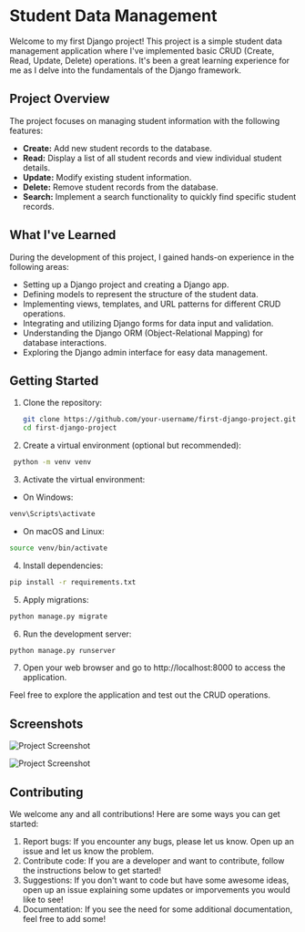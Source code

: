 
# Student Data Management

Welcome to my first Django project! This project is a simple student data management application where I've implemented basic CRUD (Create, Read, Update, Delete) operations. It's been a great learning experience for me as I delve into the fundamentals of the Django framework.



## Project Overview

The project focuses on managing student information with the following features:
- **Create:** Add new student records to the database.
- **Read:** Display a list of all student records and view individual student details.
- **Update:** Modify existing student information.
- **Delete:** Remove student records from the database.
- **Search:** Implement a search functionality to quickly find specific student records.

## What I've Learned

During the development of this project, I gained hands-on experience in the following areas:
- Setting up a Django project and creating a Django app.
- Defining models to represent the structure of the student data.
- Implementing views, templates, and URL patterns for different CRUD operations.
- Integrating and utilizing Django forms for data input and validation.
- Understanding the Django ORM (Object-Relational Mapping) for database interactions.
- Exploring the Django admin interface for easy data management.
## Getting Started 

1. Clone the repository:
   ```bash
   git clone https://github.com/your-username/first-django-project.git
   cd first-django-project

2. Create a virtual environment (optional but recommended):
```bash
 python -m venv venv
```
3. Activate the virtual environment:
  * On Windows:
  ```bash
  venv\Scripts\activate
```
* On macOS and Linux:
```bash
source venv/bin/activate

```
4. Install dependencies:
```bash
pip install -r requirements.txt
```
5. Apply migrations:
```bash
python manage.py migrate
```
6. Run the development server:
```bash
python manage.py runserver
```
7. Open your web browser and go to http://localhost:8000 to access the application.

Feel free to explore the application and test out the CRUD operations.

## Screenshots

![Project Screenshot](https://github.com/devanshptl/django_project_1/blob/%3D/django_project_page_1.png)

![Project Screenshot](https://github.com/devanshptl/django_project_1/blob/%3D/django_project_page_2.png)


 
## Contributing
We welcome any and all contributions! Here are some ways you can get started:
1. Report bugs: If you encounter any bugs, please let us know. Open up an issue and let us know the problem.
2. Contribute code: If you are a developer and want to contribute, follow the instructions below to get started!
3. Suggestions: If you don't want to code but have some awesome ideas, open up an issue explaining some updates or imporvements you would like to see!
4. Documentation: If you see the need for some additional documentation, feel free to add some!


